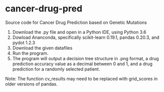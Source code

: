 # cancer-drug-pred
Source code for Cancer Drug Prediction based on Genetic Mutations
1. Download the .py file and open in a Python IDE, using Python 3.6
2. Dowload Ananconda, specifically scikit-learn 0.19.1, pandas 0.20.3, and pydot 1.2.3
3. Download the given datafiles
5. Run the program.
6. The program will output a decision tree structure in .png format, a drug prediction accuracy value as a decimal between 0 and 1, and a drug prediction for a randomly selected patient.

Note: The function cv_results may need to be replaced with grid_scores in older versions of pandas.
